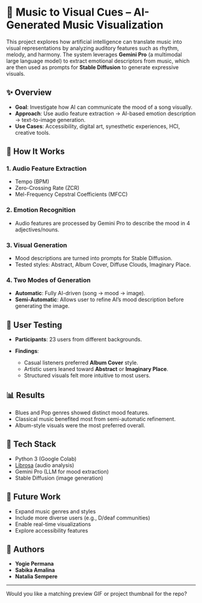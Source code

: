 # 🎵 Music to Visual Cues – AI-Generated Music Visualization

This project explores how artificial intelligence can translate music into visual representations by analyzing auditory features such as rhythm, melody, and harmony. The system leverages **Gemini Pro** (a multimodal large language model) to extract emotional descriptors from music, which are then used as prompts for **Stable Diffusion** to generate expressive visuals.

## ✨ Overview

* **Goal**: Investigate how AI can communicate the mood of a song visually.
* **Approach**: Use audio feature extraction → AI-based emotion description → text-to-image generation.
* **Use Cases**: Accessibility, digital art, synesthetic experiences, HCI, creative tools.

## 🧠 How It Works

### 1. Audio Feature Extraction

* Tempo (BPM)
* Zero-Crossing Rate (ZCR)
* Mel-Frequency Cepstral Coefficients (MFCC)

### 2. Emotion Recognition

* Audio features are processed by Gemini Pro to describe the mood in 4 adjectives/nouns.

### 3. Visual Generation

* Mood descriptions are turned into prompts for Stable Diffusion.
* Tested styles: Abstract, Album Cover, Diffuse Clouds, Imaginary Place.

### 4. Two Modes of Generation

* **Automatic**: Fully AI-driven (song → mood → image).
* **Semi-Automatic**: Allows user to refine AI’s mood description before generating the image.

## 🧪 User Testing

* **Participants**: 23 users from different backgrounds.
* **Findings**:

  * Casual listeners preferred **Album Cover** style.
  * Artistic users leaned toward **Abstract** or **Imaginary Place**.
  * Structured visuals felt more intuitive to most users.

## 📊 Results

* Blues and Pop genres showed distinct mood features.
* Classical music benefited most from semi-automatic refinement.
* Album-style visuals were the most preferred overall.

## 📍 Tech Stack

* Python 3 (Google Colab)
* [Librosa](https://librosa.org/) (audio analysis)
* Gemini Pro (LLM for mood extraction)
* Stable Diffusion (image generation)

## 🔮 Future Work

* Expand music genres and styles
* Include more diverse users (e.g., D/deaf communities)
* Enable real-time visualizations
* Explore accessibility features

## 👥 Authors

* **Yogie Permana**
* **Sabika Amalina**
* **Natalia Sempere**

---

Would you like a matching preview GIF or project thumbnail for the repo?


